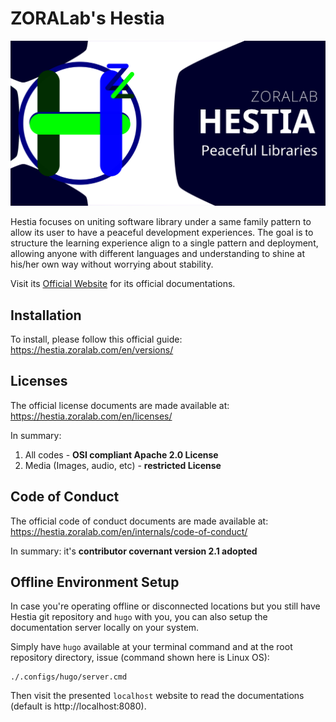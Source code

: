 # ZORALab's Hestia
![Banner](artwork/logo/zoralab-hestia-1200x630.svg)

Hestia focuses on uniting software library under a same family pattern to allow
its user to have a peaceful development experiences. The goal is to structure
the learning experience align to a single pattern and deployment, allowing
anyone with different languages and understanding to shine at his/her own way
without worrying about stability.

Visit its [Official Website](https://hestia.zoralab.com) for its official
documentations.




## Installation
To install, please follow this official guide:
https://hestia.zoralab.com/en/versions/




## Licenses
The official license documents are made available at:
https://hestia.zoralab.com/en/licenses/

In summary:
1. All codes - <b>OSI compliant Apache 2.0 License</b>
2. Media (Images, audio, etc) - <b>restricted License</b>




## Code of Conduct
The official code of conduct documents are made available at:
https://hestia.zoralab.com/en/internals/code-of-conduct/

In summary: it's <b>contributor covernant version 2.1 adopted</b>




## Offline Environment Setup
In case you're operating offline or disconnected locations but you still
have Hestia git repository and `hugo` with you, you can also setup the
documentation server locally on your system.

Simply have `hugo` available at your terminal command and at the root
repository directory, issue (command shown here is Linux OS):

```
./.configs/hugo/server.cmd
```

Then visit the presented `localhost` website to read the documentations
(default is http://localhost:8080).
